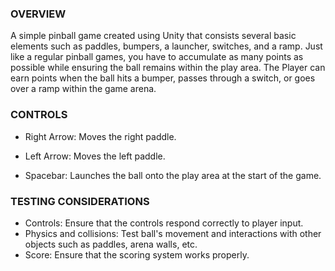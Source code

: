 ### **OVERVIEW**

A simple pinball game created using Unity that consists several basic elements such as paddles, bumpers, a launcher, switches, and a ramp. Just like a regular pinball games, you have to accumulate as many points as possible while ensuring the ball remains within the play area. 
The Player can earn points when the ball hits a bumper, passes through a switch, or goes over a ramp within the game arena.


### **CONTROLS**

- Right Arrow: Moves the right paddle.

- Left Arrow: Moves the left paddle.

- Spacebar: Launches the ball onto the play area at the start of the game.

### **TESTING CONSIDERATIONS**

- Controls: Ensure that the controls respond correctly to player input.
- Physics and collisions:  Test ball's movement and  interactions with other objects such as paddles, arena walls, etc.
- Score: Ensure that the scoring system works properly.
